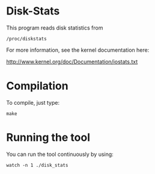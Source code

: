 Disk-Stats
==========

This program reads disk statistics from

	/proc/diskstats

For more information, see the kernel documentation here:

http://www.kernel.org/doc/Documentation/iostats.txt


Compilation
===========

To compile, just type:

	make


Running the tool
================

You can run the tool continuously by using:

	watch -n 1 ./disk_stats

